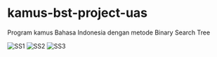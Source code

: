 # kamus-bst-project-uas
 Program kamus Bahasa Indonesia dengan metode Binary Search Tree

![SS1](https://github.com/maulana2468/kamus-bst-project-uas/blob/main/screenshot/1.png)
![SS2](https://github.com/maulana2468/kamus-bst-project-uas/blob/main/screenshot/2.png)
![SS3](https://github.com/maulana2468/kamus-bst-project-uas/blob/main/screenshot/3.png)
